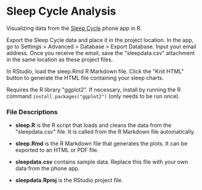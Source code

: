 # Sleep Cycle Analysis
Visualizing data from the [Sleep Cycle](http://www.sleepcycle.com/) phone app in R.

Export the Sleep Cycle data and place it in the project location. In the app, go to Settings > Advanced > Database > Export Database. Input your email address. Once you receive the email, save the "sleepdata.csv" attachment in the same location as these project files.

In RStudio, load the sleep.Rmd R Markdown file. Click the "Knit HTML" button to generate the HTML file containing your sleep charts.

Requires the R library "ggplot2". If necessary, install by running the R command `install.packages("ggplot2")` (only needs to be run once).

### File Descriptions

* __sleep.R__ is the R script that loads and cleans the data from the "sleepdata.csv" file. It is called from the R Markdown file automatically.

* __sleep.Rmd__ is the R Markdown file that generates the plots. It can be exported to an HTML or PDF file.

* __sleepdata.csv__ contains sample data. Replace this file with your own data from the phone app.

* __sleepdata.Rproj__ is the RStudio project file.
